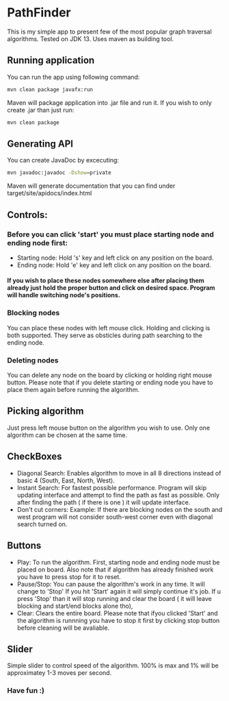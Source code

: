 # PathFinder

This is my simple app to present few of the most popular graph traversal algorithms. Tested on JDK 13. Uses maven as building tool.

## Running application
  You can run the app using following command:
   ```bash
   mvn clean package javafx:run 
   ```
   Maven will package application into .jar file and run it. If you wish to only create .jar than just run:
   ```bash
   mvn clean package
   ```  
## Generating API
  You can create JavaDoc by excecuting:
   ```bash
   mvn javadoc:javadoc -Dshow=private
   ```
   Maven will generate documentation that you can find under target/site/apidocs/index.html

## Controls:

### Before you can click 'start' you must place starting node and ending node first:

- Starting node: Hold 's' key and left click on any position on the board.
- Ending node: Hold 'e' key and left click on any position on the board.

#### If you wish to place these nodes somewhere else after placing them already just hold the proper button and click on desired space. Program will handle switching node's positions.

### Blocking nodes

You can place these nodes with left mouse click. Holding and clicking is both supported. They serve as obsticles during path searching to the ending node.

### Deleting nodes

You can delete any node on the board by clicking or holding right mouse button. Please note that if you delete starting or ending node you have to place them again before running the algorithm.

## Picking algorithm

Just press left mouse button on the algorithm you wish to use. Only one algorithm can be chosen at the same time.

## CheckBoxes

- Diagonal Search: Enables algorithm to move in all 8 directions instead of basic 4 (South, East, North, West).
- Instant Search: For fastest possible performance. Program will skip updating interface and attempt to find the path as fast as possible. Only after finding the path ( if there is one ) it will update interface.
- Don't cut corners: Example: If there are blocking nodes on the south and west program will not consider south-west corner even with diagonal search turned on.

## Buttons

- Play: To run the algorithm. First, starting node and ending node must be placed on board. Also note that if algorithm has already finished work you have to press stop for it to reset.
- Pause/Stop: You can pause the algorithm's work in any time. It will change to 'Stop' If you hit 'Start' again it will simply continue it's job. If u press 'Stop' than it will stop running and clear the board ( it will leave blocking and start/end blocks alone tho),
- Clear: Clears the entire board. Please note that ifyou clicked 'Start' and the algorithm is runnning you have to stop it first by clicking stop button before cleaning will be avaliable.

## Slider

Simple slider to control speed of the algorithm. 100% is max and 1% will be approximatey 1-3 moves per second.

### Have fun :)
